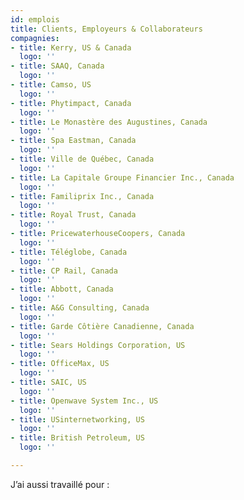 ```yaml
---
id: emplois
title: Clients, Employeurs & Collaborateurs
compagnies:
- title: Kerry, US & Canada
  logo: ''
- title: SAAQ, Canada
  logo: ''
- title: Camso, US
  logo: ''
- title: Phytimpact, Canada
  logo: ''
- title: Le Monastère des Augustines, Canada
  logo: ''
- title: Spa Eastman, Canada
  logo: ''
- title: Ville de Québec, Canada
  logo: ''
- title: La Capitale Groupe Financier Inc., Canada
  logo: ''
- title: Familiprix Inc., Canada
  logo: ''
- title: Royal Trust, Canada
  logo: ''
- title: PricewaterhouseCoopers, Canada
  logo: ''
- title: Téléglobe, Canada
  logo: ''
- title: CP Rail, Canada
  logo: ''
- title: Abbott, Canada
  logo: ''
- title: A&G Consulting, Canada
  logo: ''
- title: Garde Côtière Canadienne, Canada
  logo: ''
- title: Sears Holdings Corporation, US
  logo: ''
- title: OfficeMax, US
  logo: ''
- title: SAIC, US
  logo: ''
- title: Openwave System Inc., US
  logo: ''
- title: USinternetworking, US
  logo: ''
- title: British Petroleum, US
  logo: ''

---
```

J’ai aussi travaillé pour :